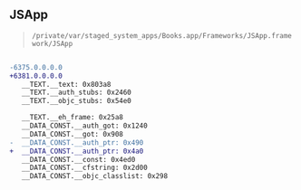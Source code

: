 ## JSApp

> `/private/var/staged_system_apps/Books.app/Frameworks/JSApp.framework/JSApp`

```diff

-6375.0.0.0.0
+6381.0.0.0.0
   __TEXT.__text: 0x803a8
   __TEXT.__auth_stubs: 0x2460
   __TEXT.__objc_stubs: 0x54e0

   __TEXT.__eh_frame: 0x25a8
   __DATA_CONST.__auth_got: 0x1240
   __DATA_CONST.__got: 0x908
-  __DATA_CONST.__auth_ptr: 0x490
+  __DATA_CONST.__auth_ptr: 0x4a0
   __DATA_CONST.__const: 0x4ed0
   __DATA_CONST.__cfstring: 0x2d00
   __DATA_CONST.__objc_classlist: 0x298

```
